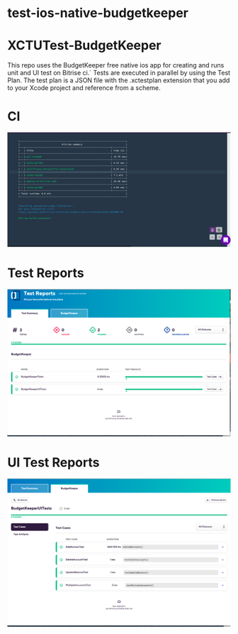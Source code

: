 # test-ios-native-budgetkeeper

# XCTUTest-BudgetKeeper

This repo uses the BudgetKeeper free native ios app for creating and runs unit and UI test on Bitrise ci.` 
Tests are executed in parallel by using the Test Plan.
The test plan is a JSON file with the .xctestplan extension that you add to your Xcode project and reference from a scheme.


# CI 
![Screenshot](ci_run.png)

# Test Reports 
![Screenshot](test_reports.png)

# UI Test Reports 
![Screenshot](UI_test_reports.png)
